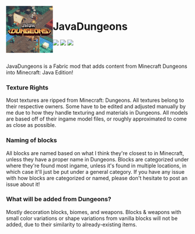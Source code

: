 <img src="src/main/resources/assets/dungeons/icon.png" align="left" width="128px"/>

# JavaDungeons

[![](https://img.shields.io/github/license/ashie404/JavaDungeons.svg)](LICENSE) [![](https://img.shields.io/github/v/release/ashie404/javadungeons)](https://github.com/ashie404/JavaDungeons/releases) ![](https://img.shields.io/badge/Minecraft-1.20.4-purple)

<br/>

JavaDungeons is a Fabric mod that adds content from Minecraft Dungeons into Minecraft: Java Edition!

### Texture Rights

Most textures are ripped from Minecraft: Dungeons. All textures belong to their respective owners. Some have to be edited and adjusted manually by me due to how they handle texturing and materials in Dungeons. All models are based off of their ingame model files, or roughly approximated to come as close as possible. 

### Naming of blocks

All blocks are named based on what I think they're closest to in Minecraft, unless they have a proper name in Dungeons. Blocks are categorized under where they're found most ingame, unless it's found in multiple locations, in which case it'll just be put under a general category. If you have any issue with how blocks are categorized or named, please don't hesitate to post an issue about it!

### What will be added from Dungeons?

Mostly decoration blocks, biomes, and weapons. Blocks & weapons with small color variations or shape variations from vanilla blocks will not be added, due to their similarity to already-existing items.
